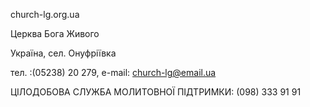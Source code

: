 
church-lg.org.ua


Церква Бога Живого

Україна, сел. Онуфріївка

тел. :(05238) 20 279, e-mail: church-lg@email.ua

ЦІЛОДОБОВА СЛУЖБА МОЛИТОВНОЇ ПІДТРИМКИ: (098) 333 91 91